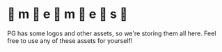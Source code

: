 # 🧐 m 🧐 e 🧐 m 🧐 e 🧐 s 🧐
PG has some logos and other assets, so we're storing them all here.
Feel free to use any of these assets for yourself!


